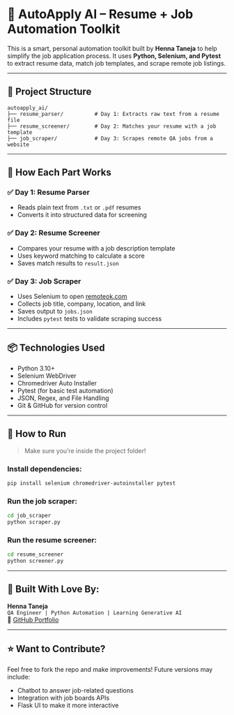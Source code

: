 # 🧠 AutoApply AI – Resume + Job Automation Toolkit

This is a smart, personal automation toolkit built by **Henna Taneja** to help simplify the job application process. It uses **Python, Selenium, and Pytest** to extract resume data, match job templates, and scrape remote job listings.

---

## 📁 Project Structure

```
autoapply_ai/
├── resume_parser/          # Day 1: Extracts raw text from a resume file
├── resume_screener/        # Day 2: Matches your resume with a job template
├── job_scraper/            # Day 3: Scrapes remote QA jobs from a website
```

---

## 🔧 How Each Part Works

### ✅ Day 1: Resume Parser
- Reads plain text from `.txt` or `.pdf` resumes
- Converts it into structured data for screening

### ✅ Day 2: Resume Screener
- Compares your resume with a job description template
- Uses keyword matching to calculate a score
- Saves match results to `result.json`

### ✅ Day 3: Job Scraper
- Uses Selenium to open [remoteok.com](https://remoteok.com/remote-qa-jobs)
- Collects job title, company, location, and link
- Saves output to `jobs.json`
- Includes `pytest` tests to validate scraping success

---

## 📦 Technologies Used

- Python 3.10+
- Selenium WebDriver
- Chromedriver Auto Installer
- Pytest (for basic test automation)
- JSON, Regex, and File Handling
- Git & GitHub for version control

---

## 🚀 How to Run

> Make sure you’re inside the project folder!

### Install dependencies:
```bash
pip install selenium chromedriver-autoinstaller pytest
```

### Run the job scraper:
```bash
cd job_scraper
python scraper.py
```

### Run the resume screener:
```bash
cd resume_screener
python screener.py
```

---

## 💼 Built With Love By:

**Henna Taneja**  
`QA Engineer | Python Automation | Learning Generative AI`   
📂 [GitHub Portfolio](https://github.com/Henna0813)

---

## ⭐️ Want to Contribute?

Feel free to fork the repo and make improvements! Future versions may include:
- Chatbot to answer job-related questions
- Integration with job boards APIs
- Flask UI to make it more interactive
